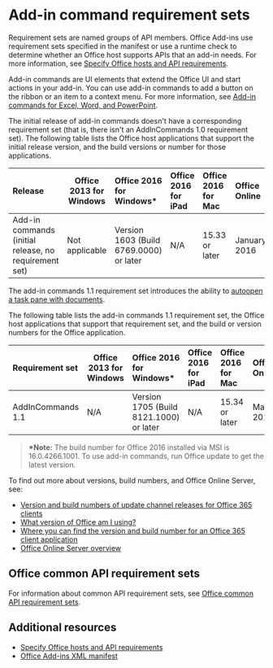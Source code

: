 
# Add-in command requirement sets

Requirement sets are named groups of API members. Office Add-ins use requirement sets specified in the manifest or use a runtime check to determine whether an Office host supports APIs that an add-in needs. For more information, see [Specify Office hosts and API requirements](../../docs/overview/specify-office-hosts-and-api-requirements.md).

Add-in commands are UI elements that extend the Office UI and start actions in your add-in. You can use add-in commands to add a button on the ribbon or an item to a context menu. For more information, see [Add-in commands for Excel, Word, and PowerPoint](../../docs/design/add-in-commands.md). 

The initial release of add-in commands doesn't have a corresponding requirement set (that is, there isn't an AddInCommands 1.0 requirement set). The following table lists the Office host applications that support the initial release version, and the build versions or number for those applications.  

| Release   |  Office 2013 for Windows | Office 2016 for Windows\*   |  Office 2016 for iPad  |  Office 2016 for Mac  | Office Online  |  
|:-----|-----|:-----|:-----|:-----|:-----|
| Add-in commands (initial release, no requirement set) | Not applicable | Version 1603 (Build 6769.0000) or later | N/A | 15.33 or later| January 2016 | |

The add-in commands 1.1 requirement set introduces the ability to [autoopen a task pane with documents](../../docs/add-ins/design/automatically-open-a-task-pane-with-a-document).  

The following table lists the add-in commands 1.1 requirement set, the Office host applications that support that requirement set, and the build or version numbers for the Office application. 

|  Requirement set  |  Office 2013 for Windows | Office 2016 for Windows\*   |  Office 2016 for iPad  |  Office 2016 for Mac  | Office Online  |  
|:-----|-----|:-----|:-----|:-----|:-----|
| AddInCommands 1.1  | N/A | Version 1705 (Build 8121.1000) or later | N/A | 15.34 or later| May 2017 | |

>**\*Note:** The build number for Office 2016 installed via MSI is 16.0.4266.1001. To use add-in commands, run Office update to get the latest version. 

To find out more about versions, build numbers, and Office Online Server, see:

- [Version and build numbers of update channel releases for Office 365 clients](https://technet.microsoft.com/en-us/library/mt592918.aspx)
- [What version of Office am I using?](https://support.office.com/en-us/article/What-version-of-Office-am-I-using-932788b8-a3ce-44bf-bb09-e334518b8b19?ui=en-US&rs=en-US&ad=US&fromAR=1)
- [Where you can find the version and build number for an Office 365 client application](https://technet.microsoft.com/en-us/library/mt592918.aspx#Anchor_1)
- [Office Online Server overview](https://technet.microsoft.com/en-us/library/jj219437(v=office.16).aspx)

## Office common API requirement sets

For information about common API requirement sets, see [Office common API requirement sets](office-add-in-requirement-sets.md).

## Additional resources

- [Specify Office hosts and API requirements](../../docs/overview/specify-office-hosts-and-api-requirements.md)
- [Office Add-ins XML manifest](../../docs/overview/add-in-manifests.md)
